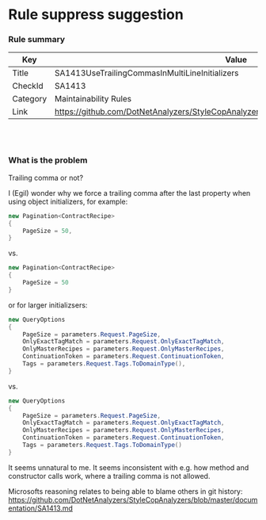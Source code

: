# Rule suppress suggestion

### Rule summary
| Key         | Value |
| ----------- |------------------------------------------------|
| Title       | SA1413UseTrailingCommasInMultiLineInitializers |
| CheckId     | SA1413 |
| Category    | Maintainability Rules |
| Link        | https://github.com/DotNetAnalyzers/StyleCopAnalyzers/blob/master/documentation/SA1413.md |

<br />
<br />

### What is the problem
Trailing comma or not?

I (Egil) wonder why we force a trailing comma after the last property when using object initializers, for example:

```csharp
new Pagination<ContractRecipe>
{
    PageSize = 50,
}
```

vs.

```csharp
new Pagination<ContractRecipe>
{
    PageSize = 50
}
```

or for larger initializsers:

```csharp
new QueryOptions
{
    PageSize = parameters.Request.PageSize,
    OnlyExactTagMatch = parameters.Request.OnlyExactTagMatch,
    OnlyMasterRecipes = parameters.Request.OnlyMasterRecipes,
    ContinuationToken = parameters.Request.ContinuationToken,
    Tags = parameters.Request.Tags.ToDomainType(),
}
```

vs.

```csharp
new QueryOptions
{
    PageSize = parameters.Request.PageSize,
    OnlyExactTagMatch = parameters.Request.OnlyExactTagMatch,
    OnlyMasterRecipes = parameters.Request.OnlyMasterRecipes,
    ContinuationToken = parameters.Request.ContinuationToken,
    Tags = parameters.Request.Tags.ToDomainType()
}
```

It seems unnatural to me. It seems inconsistent with e.g. how method and constructor calls work, where a trailing comma is not allowed.

Microsofts reasoning relates to being able to blame others in git history:
https://github.com/DotNetAnalyzers/StyleCopAnalyzers/blob/master/documentation/SA1413.md
